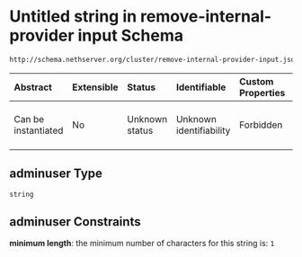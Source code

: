 # Untitled string in remove-internal-provider input Schema

```txt
http://schema.nethserver.org/cluster/remove-internal-provider-input.json#/properties/adminuser
```



| Abstract            | Extensible | Status         | Identifiable            | Custom Properties | Additional Properties | Access Restrictions | Defined In                                                                                                  |
| :------------------ | :--------- | :------------- | :---------------------- | :---------------- | :-------------------- | :------------------ | :---------------------------------------------------------------------------------------------------------- |
| Can be instantiated | No         | Unknown status | Unknown identifiability | Forbidden         | Allowed               | none                | [remove-internal-provider-input.json\*](cluster/remove-internal-provider-input.json "open original schema") |

## adminuser Type

`string`

## adminuser Constraints

**minimum length**: the minimum number of characters for this string is: `1`
